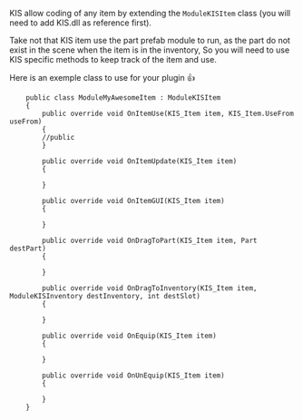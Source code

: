 KIS allow coding of any item by extending the `ModuleKISItem` class (you will need to add KIS.dll as reference first).

Take not that KIS item use the part prefab module to run, as the part do not exist in the scene when the item is in the inventory, So you will need to use KIS specific methods to keep track of the item and use.

Here is an exemple class to use for your plugin :+1: 

```
    public class ModuleMyAwesomeItem : ModuleKISItem
    {
        public override void OnItemUse(KIS_Item item, KIS_Item.UseFrom useFrom)
        {
        //public 
        }

        public override void OnItemUpdate(KIS_Item item)
        {

        }

        public override void OnItemGUI(KIS_Item item)
        {

        }

        public override void OnDragToPart(KIS_Item item, Part destPart)
        {

        }

        public override void OnDragToInventory(KIS_Item item, ModuleKISInventory destInventory, int destSlot)
        {

        }

        public override void OnEquip(KIS_Item item)
        {

        }

        public override void OnUnEquip(KIS_Item item)
        {

        }
    }
```
